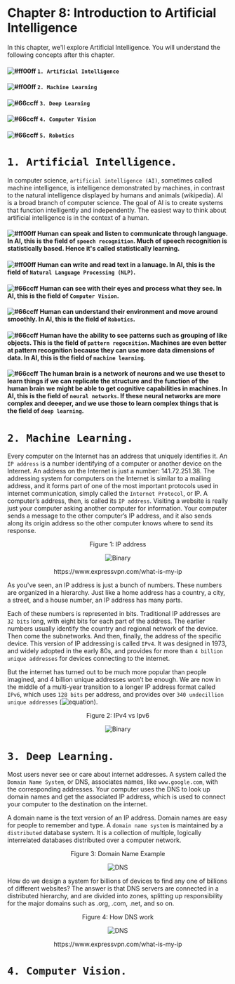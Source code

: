 # Chapter 8: Introduction to Artificial Intelligence

In this chapter, we'll explore Artificial Intelligence. You will understand the following concepts after this chapter.

#### ![#ff00ff](https://placehold.it/15/00ff00/000000?text=+) `1. Artificial Intelligence`
#### ![#ff00ff](https://placehold.it/15/ff00ff/000000?text=+) `2. Machine Learning`
#### ![#66ccff](https://placehold.it/15/66ccff/000000?text=+) `3. Deep Learning`
#### ![#66ccff](https://placehold.it/15/ff4400/000000?text=+) `4. Computer Vision`
#### ![#66ccff](https://placehold.it/15/00ffff/000000?text=+) `5. Robotics`

# `1. Artificial Intelligence.`

In computer science, `artificial intelligence (AI)`, sometimes called machine intelligence, is intelligence demonstrated by
machines, in contrast to the natural intelligence displayed by humans and animals (wikipedia). AI is a broad branch of
computer science. The goal of AI is to create systems that function intelligently and independently. The easiest way to think
about artificial intelligence is in the context of a human. 

#### ![#ff00ff](https://placehold.it/15/00ff00/000000?text=+) Human can speak and listen to communicate through language. In AI, this is the field of `speech recognition`. Much of speech recognition is statistically based. Hence it's called statistically learning.

#### ![#ff00ff](https://placehold.it/15/ff00ff/000000?text=+) Human can write and read text in a lanuage. In AI, this is the field of `Natural Language Processing (NLP)`. 

#### ![#66ccff](https://placehold.it/15/66ccff/000000?text=+) Human can see with their eyes and process what they see. In AI, this is the field of `Computer Vision`.

#### ![#66ccff](https://placehold.it/15/ff4400/000000?text=+) Human can understand their environment and move around smoothly. In AI, this is the field of `Robotics`.

#### ![#66ccff](https://placehold.it/15/00ffff/000000?text=+) Human have the ability to see patterns such as grouping of like objects. This is the field of `pattern regocnition`. Machines are even better at pattern recognition because they can use more data dimensions of data. In AI, this is the field of `machine learning`.

#### ![#66ccff](https://placehold.it/15/ffff00/000000?text=+) The human brain is a network of neurons and we use theset to learn things if we can replicate the structure and the function of the human brain we might be able to get cognitive capabilities in machines. In AI, this is the field of `neural networks`. If these neural networks are more complex and deeeper, and we use those to learn complex things that is the field of `deep learning`.




# `2. Machine Learning.`

Every computer on the Internet has an address that uniquely identifies it. An `IP address` is a number identifying of a
computer or another device on the Internet. An address on the Internet is just a number: 141.72.251.38. The addressing system
for computers on the Internet is similar to a mailing address, and it forms part of one of the most important protocols used
in internet communication, simply called the `Internet Protocol`, or IP. A computer’s address, then, is called its `IP
address`. Visiting a website is really just your computer asking another computer for information. Your computer sends a
message to the other computer’s IP address, and it also sends along its origin address so the other computer knows where to
send its response. 

<p align="center">
   Figure 1: IP address
</p>

<p align="center">
  <img src="https://github.com/XinYangSAU/CSCI1101-Intro-to-Computing/blob/master/Images/ip.png" alt="Binary"/>
</p>

<p align="center">
   https://www.expressvpn.com/what-is-my-ip
</p>

As you've seen, an IP address is just a bunch of numbers. These numbers are organized in a hierarchy. Just like a home
address has a country, a city, a street, and a house number, an IP address has many parts.

Each of these numbers is represented in bits. Traditional IP addresses are `32 bits` long, with eight bits for each part of
the address. The earlier numbers usually identify the country and regional network of the device. Then come the subnetworks.
And then, finally, the address of the specific device. This version of IP addressing is called `IPv4`. It was designed in
1973, and widely adopted in the early 80s, and provides for more than `4 billion unique addresses` for devices connecting to
the internet.

But the internet has turned out to be much more popular than people imagined, and 4 billion unique addresses won’t be
enough. We are now in the middle of a multi-year transition to a longer IP address format called `IPv6`, which uses `128 bits`
per address, and provides over `340 undecillion unique addresses` (![equation](http://latex.codecogs.com/gif.latex?%7B3.4%7D\times%7B10^{38})).

<p align="center">
   Figure 2: IPv4 vs Ipv6
</p>

<p align="center">
  <img src="https://github.com/XinYangSAU/CSCI1101-Intro-to-Computing/blob/master/Images/ip2.png" alt="Binary"/>
</p>

# `3. Deep Learning.`

Most users never see or care about internet addresses. A system called the `Domain Name System`, or DNS, associates names,
like `www.google.com`, with the corresponding addresses. Your computer uses the DNS to look up domain names and get the
associated IP address, which is used to connect your computer to the destination on the internet. 

A domain name is the text version of an IP address. Domain names are easy for people to remember and type. A `domain name
system` is maintained by a `distributed` database system. It is a collection of multiple, logically interrelated databases
distributed over a computer network.

<p align="center">
   Figure 3: Domain Name Example
</p>

<p align="center">
  <img src="https://github.com/XinYangSAU/CSCI1101-Intro-to-Computing/blob/master/Images/dn.png" alt="DNS"/>
</p>

How do we design a system for billions of devices to find any one of billions of different websites? The answer is that DNS
servers are connected in a distributed hierarchy, and are divided into zones, splitting up responsibility for the major
domains such as .org, .com, .net, and so on.

<p align="center">
   Figure 4: How DNS work
</p>

<p align="center">
  <img src="https://github.com/XinYangSAU/CSCI1101-Intro-to-Computing/blob/master/Images/dns.jpg" alt="DNS"/>
</p>

<p align="center">
   https://www.expressvpn.com/what-is-my-ip
</p>


# `4. Computer Vision.`

